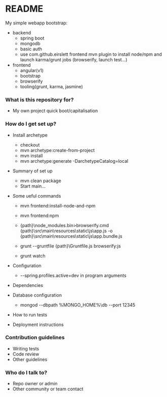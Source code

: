 # README #

My simple webapp bootstrap:

* backend
    * spring boot
    * mongodb
    * basic auth
    * use com.github.eirslett frontend mvn plugin to install node/npm and launch karma/grunt jobs (browserify, launch test...)
* frontend
    * angular(v1)
    * bootstrap
    * browserify
    * tooling(grunt, karma, jasmine)

### What is this repository for? ###

* My own project quick boot/capitalisation

### How do I get set up? ###
* Install archetype
   * checkout
   * mvn archetype:create-from-project
   * mvn install
   * mvn archetype:generate -DarchetypeCatalog=local
* Summary of set up
   * mvn clean package
   * Start main...

* Some ueful commands
   * mvn frontend:install-node-and-npm
   * mvn frontend:npm

   * {path}\node_modules\.bin>browserify.cmd {path}\src\main\resources\static\js\app.js -o {path}\src\main\resources\static\js\app.bundle.js
   * grunt --gruntfile {path}\Gruntfile.js browserify:js
   * grunt watch

* Configuration
   * --spring.profiles.active=dev in program arguments

* Dependencies
* Database configuration
   * mongod --dbpath %MONGO_HOME%\db --port 12345


* How to run tests
* Deployment instructions

### Contribution guidelines ###

* Writing tests
* Code review
* Other guidelines

### Who do I talk to? ###

* Repo owner or admin
* Other community or team contact
